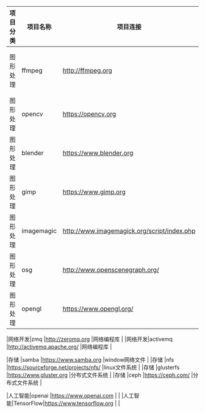 |项目分类|项目名称  |项目连接                                   |项目说明           |
|--------|--------  |--------                                   |--------           |
|图形处理|ffmpeg    |http://ffmpeg.org                          |视频编解码         |
|图形处理|opencv    |https://opencv.org                         |视觉处理           |
|图形处理|blender   |https://www.blender.org                    |3D建模             |
|图形处理|gimp      |https://www.gimp.org                       |图片处理           |
|图形处理|imagemagic|http://www.imagemagick.org/script/index.php|图片处理           |
|图形处理|osg       |http://www.openscenegraph.org/             |3D开发             |
|图形处理|opengl    |https://www.opengl.org/                    |3D开发             |   

|网络开发|zmq       |http://zeromq.org                          |网络编程库         |
|网络开发|activemq  |http://activemq.apache.org/                |网络编程库         |

|存储    |samba     |https://www.samba.org                      |window网络文件     |
|存储    |nfs       |https://sourceforge.net/projects/nfs/      |linux文件系统      |
|存储    |glusterfs |https://www.gluster.org                    |分布式文件系统     |
|存储    |ceph      |https://ceph.com/                          |分布式文件系统     |

|人工智能|openai    |https://www.openai.com                     |                   |
|人工智能|TensorFlow|https://www.tensorflow.org                 |                   |
